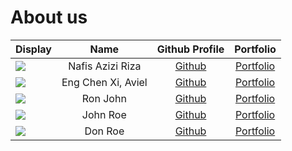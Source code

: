 # About us

Display |       Name       |              Github Profile              | Portfolio 
--------|:----------------:|:----------------------------------------:|:---------:
![](https://via.placeholder.com/100.png?text=Photo) | Nafis Azizi Riza | [Github](https://github.com/nafisazizir) | [Portfolio](docs/team/nafisazizir.md)
![](https://media.licdn.com/dms/image/D5603AQF2s1tiv0c2ew/profile-displayphoto-shrink_800_800/0/1670660917709?e=2147483647&v=beta&t=h-DKn-98g-1YqwOPRXoE9b2kKwHC30KLOwezkv9zPEY) | Eng Chen Xi, Aviel | [Github](https://github.com/avielcx) | [Portfolio](docs/team/avielcx.md)
![](https://via.placeholder.com/100.png?text=Photo) |     Ron John     |      [Github](https://github.com/)       | [Portfolio](docs/team/johndoe.md)
![](https://via.placeholder.com/100.png?text=Photo) |     John Roe     |      [Github](https://github.com/)       | [Portfolio](docs/team/johndoe.md)
![](https://via.placeholder.com/100.png?text=Photo) |     Don Roe      |      [Github](https://github.com/)       | [Portfolio](docs/team/johndoe.md)

